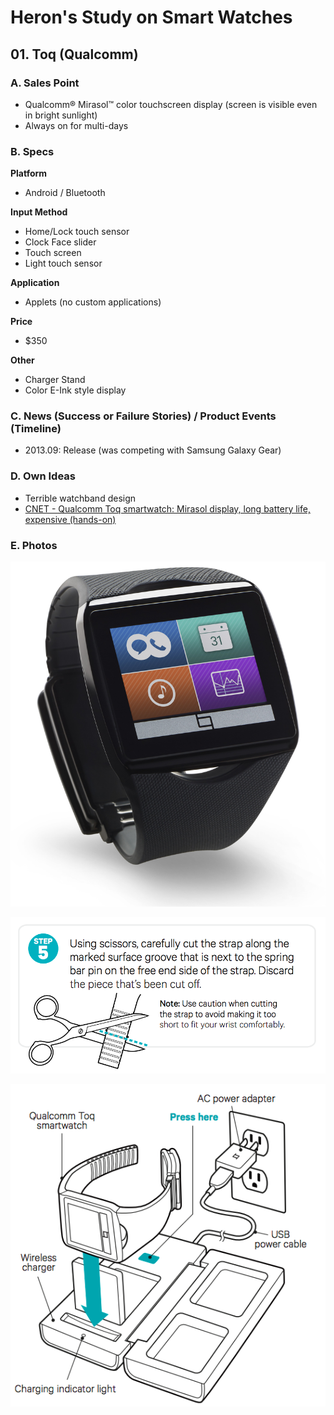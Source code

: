 # Heron's Study on Smart Watches

## 01. Toq (Qualcomm)

### A. Sales Point

- Qualcomm® Mirasol™ color touchscreen display (screen is visible even in bright sunlight)
- Always on for multi-days

### B. Specs

**Platform**

- Android / Bluetooth

**Input Method**

- Home/Lock touch sensor
- Clock Face slider
- Touch screen
- Light touch sensor

**Application**

- Applets (no custom applications)

**Price**

- \$350

**Other**

- Charger Stand
- Color E-Ink style display

### C. News (Success or Failure Stories) / Product Events (Timeline)

- 2013.09: Release (was competing with Samsung Galaxy Gear)

### D. Own Ideas

- Terrible watchband design
- [CNET - Qualcomm Toq smartwatch: Mirasol display, long battery life, expensive (hands-on)](http://www.cnet.com/products/qualcomm-toq/)

### E. Photos

![Toq](images/toq.png)

![Toq - Watchband](images/toq-watchband.png)

![Toq - Charger](images/toq-charger.png)
